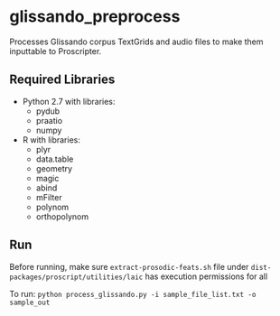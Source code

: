 # glissando_preprocess

Processes Glissando corpus TextGrids and audio files to make them inputtable to Proscripter.

## Required Libraries
- Python 2.7 with libraries:
	- pydub
	- praatio
	- numpy
- R with libraries:
	- plyr
	- data.table
	- geometry
	- magic
	- abind
	- mFilter 
	- polynom
	- orthopolynom

## Run 
Before running, make sure `extract-prosodic-feats.sh` file under `dist-packages/proscript/utilities/laic` has execution permissions for all

To run:
`python process_glissando.py -i sample_file_list.txt -o sample_out`









